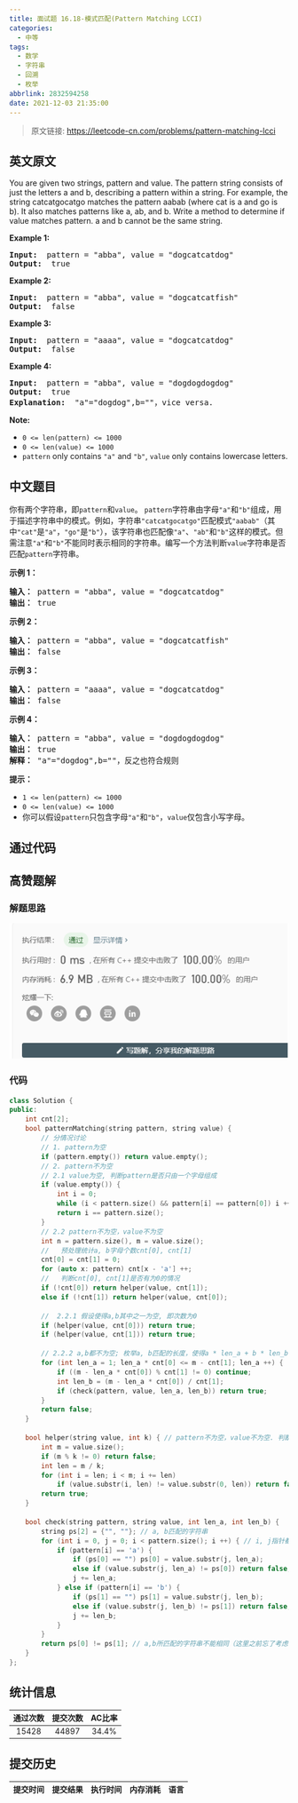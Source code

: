 ```yaml
---
title: 面试题 16.18-模式匹配(Pattern Matching LCCI)
categories:
  - 中等
tags:
  - 数学
  - 字符串
  - 回溯
  - 枚举
abbrlink: 2832594258
date: 2021-12-03 21:35:00
---
```


> 原文链接: https://leetcode-cn.com/problems/pattern-matching-lcci


## 英文原文
<div><p>You are given two strings, pattern and value. The pattern string consists of just the letters a and b, describing a pattern within a string. For example, the string catcatgocatgo matches the pattern aabab (where cat is a and go is b). It also matches patterns like a, ab, and b. Write a method to determine if value matches pattern. a and b cannot be the same string.</p>

<p><strong>Example 1: </strong></p>

<pre>
<strong>Input: </strong> pattern = &quot;abba&quot;, value = &quot;dogcatcatdog&quot;
<strong>Output: </strong> true
</pre>

<p><strong>Example 2: </strong></p>

<pre>
<strong>Input: </strong> pattern = &quot;abba&quot;, value = &quot;dogcatcatfish&quot;
<strong>Output: </strong> false
</pre>

<p><strong>Example 3: </strong></p>

<pre>
<strong>Input: </strong> pattern = &quot;aaaa&quot;, value = &quot;dogcatcatdog&quot;
<strong>Output: </strong> false
</pre>

<p><strong>Example 4: </strong></p>

<pre>
<strong>Input: </strong> pattern = &quot;abba&quot;, value = &quot;dogdogdogdog&quot;
<strong>Output: </strong> true
<strong>Explanation: </strong> &quot;a&quot;=&quot;dogdog&quot;,b=&quot;&quot;，vice versa.
</pre>

<p><strong>Note: </strong></p>

<ul>
	<li><code>0 &lt;= len(pattern) &lt;= 1000</code></li>
	<li><code>0 &lt;= len(value) &lt;= 1000</code></li>
	<li><code>pattern</code>&nbsp;only contains&nbsp;<code>&quot;a&quot;</code>&nbsp;and&nbsp;<code>&quot;b&quot;</code>,&nbsp;<code>value</code> only contains lowercase letters.</li>
</ul>
</div>

## 中文题目
<div><p>你有两个字符串，即<code>pattern</code>和<code>value</code>。 <code>pattern</code>字符串由字母<code>&quot;a&quot;</code>和<code>&quot;b&quot;</code>组成，用于描述字符串中的模式。例如，字符串<code>&quot;catcatgocatgo&quot;</code>匹配模式<code>&quot;aabab&quot;</code>（其中<code>&quot;cat&quot;</code>是<code>&quot;a&quot;</code>，<code>&quot;go&quot;</code>是<code>&quot;b&quot;</code>），该字符串也匹配像<code>&quot;a&quot;</code>、<code>&quot;ab&quot;</code>和<code>&quot;b&quot;</code>这样的模式。但需注意<code>&quot;a&quot;</code>和<code>&quot;b&quot;</code>不能同时表示相同的字符串。编写一个方法判断<code>value</code>字符串是否匹配<code>pattern</code>字符串。</p>

<p><strong>示例 1：</strong></p>

<pre><strong>输入：</strong> pattern = &quot;abba&quot;, value = &quot;dogcatcatdog&quot;
<strong>输出：</strong> true
</pre>

<p><strong>示例 2：</strong></p>

<pre><strong>输入：</strong> pattern = &quot;abba&quot;, value = &quot;dogcatcatfish&quot;
<strong>输出：</strong> false
</pre>

<p><strong>示例 3：</strong></p>

<pre><strong>输入：</strong> pattern = &quot;aaaa&quot;, value = &quot;dogcatcatdog&quot;
<strong>输出：</strong> false
</pre>

<p><strong>示例 4：</strong></p>

<pre><strong>输入：</strong> pattern = &quot;abba&quot;, value = &quot;dogdogdogdog&quot;
<strong>输出：</strong> true
<strong>解释：</strong> &quot;a&quot;=&quot;dogdog&quot;,b=&quot;&quot;，反之也符合规则
</pre>

<p><strong>提示：</strong></p>

<ul>
	<li><code>1 &lt;= len(pattern) &lt;= 1000</code></li>
	<li><code>0 &lt;= len(value) &lt;= 1000</code></li>
	<li>你可以假设<code>pattern</code>只包含字母<code>&quot;a&quot;</code>和<code>&quot;b&quot;</code>，<code>value</code>仅包含小写字母。</li>
</ul>
</div>

## 通过代码
<RecoDemo>
</RecoDemo>


## 高赞题解
### 解题思路
![QQ截图20200327151600.png](../images/pattern-matching-lcci-0.png)

### 代码

```cpp
class Solution {
public:
    int cnt[2];
    bool patternMatching(string pattern, string value) {
        // 分情况讨论
        // 1. pattern为空
        if (pattern.empty()) return value.empty();
        // 2. pattern不为空
        // 2.1 value为空, 判断pattern是否只由一个字母组成
        if (value.empty()) {
            int i = 0;
            while (i < pattern.size() && pattern[i] == pattern[0]) i ++;
            return i == pattern.size();
        }
        // 2.2 pattern不为空，value不为空
        int n = pattern.size(), m = value.size();
        //   预处理统计a, b字母个数cnt[0], cnt[1]
        cnt[0] = cnt[1] = 0;
        for (auto x: pattern) cnt[x - 'a'] ++;
        //   判断cnt[0], cnt[1]是否有为0的情况
        if (!cnt[0]) return helper(value, cnt[1]);
        else if (!cnt[1]) return helper(value, cnt[0]);

        //  2.2.1 假设使得a,b其中之一为空, 即次数为0
        if (helper(value, cnt[0])) return true;
        if (helper(value, cnt[1])) return true;

        // 2.2.2 a,b都不为空; 枚举a, b匹配的长度，使得a * len_a + b * len_b = m; len_a唯一确定len_b，只需枚举len_a
        for (int len_a = 1; len_a * cnt[0] <= m - cnt[1]; len_a ++) {
            if ((m - len_a * cnt[0]) % cnt[1] != 0) continue;
            int len_b = (m - len_a * cnt[0]) / cnt[1];
            if (check(pattern, value, len_a, len_b)) return true;
        }
        return false;
    }

    bool helper(string value, int k) { // pattern不为空，value不为空. 判断是否可以k次切分value
        int m = value.size();
        if (m % k != 0) return false;
        int len = m / k;
        for (int i = len; i < m; i += len)
            if (value.substr(i, len) != value.substr(0, len)) return false;
        return true;
    }

    bool check(string pattern, string value, int len_a, int len_b) { 
        string ps[2] = {"", ""}; // a, b匹配的字符串
        for (int i = 0, j = 0; i < pattern.size(); i ++) { // i, j指针都是恰当长度的
            if (pattern[i] == 'a') {
                if (ps[0] == "") ps[0] = value.substr(j, len_a);
                else if (value.substr(j, len_a) != ps[0]) return false;
                j += len_a;
            } else if (pattern[i] == 'b') {
                if (ps[1] == "") ps[1] = value.substr(j, len_b);
                else if (value.substr(j, len_b) != ps[1]) return false;
                j += len_b;
            }
        }
        return ps[0] != ps[1]; // a,b所匹配的字符串不能相同（这里之前忘了考虑，多谢@重剑（ Rage Your Dream）指出）
    }
};
```

## 统计信息
| 通过次数 | 提交次数 | AC比率 |
| :------: | :------: | :------: |
|    15428    |    44897    |   34.4%   |

## 提交历史
| 提交时间 | 提交结果 | 执行时间 |  内存消耗  | 语言 |
| :------: | :------: | :------: | :--------: | :--------: |
